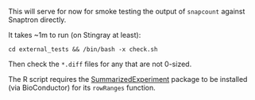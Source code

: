 
This will serve for now for smoke testing the output of `snapcount` against Snaptron directly.  

It takes ~1m to run (on Stingray at least):

`cd external_tests && /bin/bash -x check.sh`

Then check the `*.diff` files for any that are not 0-sized.

The R script requires the [SummarizedExperiment](https://bioconductor.org/packages/release/bioc/html/SummarizedExperiment.html) package to be installed (via BioConductor) for its `rowRanges` function.
